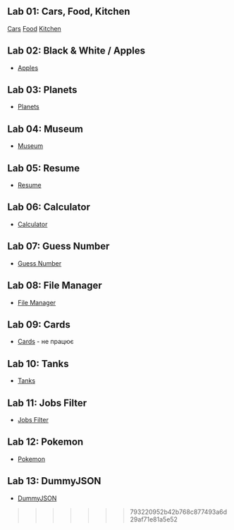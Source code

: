 ## Lab 01: Cars, Food, Kitchen

[Cars](https://html-preview.github.io/?url=https://github.com/ivan06ko/it_labs/blob/main/lab_01/lab_01/index.html)
[Food](https://html-preview.github.io/?url=https://github.com/ivan06ko/it_labs/blob/main/lab_01/lab_02/index.html)
[Kitchen](https://html-preview.github.io/?url=https://github.com/ivan06ko/it_labs/blob/main/lab_01/lab_03/index.html)

## Lab 02: Black & White / Apples
- [Apples](https://html-preview.github.io/?url=https://github.com/ivan06ko/it_labs/blob/main/lab_02/index.html)

## Lab 03: Planets
- [Planets](https://html-preview.github.io/?url=https://github.com/ivan06ko/it_labs/blob/main/lab_03/index.html)

## Lab 04: Museum
- [Museum](https://html-preview.github.io/?url=https://github.com/ivan06ko/it_labs/blob/main/lab_04/index.html)

## Lab 05: Resume
- [Resume](https://html-preview.github.io/?url=https://github.com/ivan06ko/it_labs/tree/main/lab_05)

## Lab 06: Calculator
- [Calculator](https://html-preview.github.io/?url=https://github.com/ivan06ko/it_labs/tree/main/lab_06)

## Lab 07: Guess Number
- [Guess Number](https://html-preview.github.io/?url=https://github.com/ivan06ko/it_labs/blob/main/lab_07/index.html)

## Lab 08: File Manager
- [File Manager](https://html-preview.github.io/?url=https://github.com/ivan06ko/it_labs/tree/main/lab_08)

## Lab 09: Cards
- [Cards](https://html-preview.github.io/?url=https://github.com/ivan06ko/it_labs/blob/main/lab_09/index.html) - не працює

## Lab 10: Tanks
- [Tanks](https://html-preview.github.io/?url=https://github.com/ivan06ko/it_labs/blob/main/lab_10/index.html)

## Lab 11: Jobs Filter
- [Jobs Filter](https://html-preview.github.io/?url=https://github.com/ivan06ko/it_labs/blob/main/lab_11/index.html)

## Lab 12: Pokemon
- [Pokemon](https://html-preview.github.io/?url=https://github.com/ivan06ko/it_labs/blob/main/lab_12/index.html)

## Lab 13: DummyJSON
- [DummyJSON](https://html-preview.github.io/?url=https://github.com/ivan06ko/it_labs/blob/main/lab_13/index.html)
>>>>>>> 793220952b42b768c877493a6d29af71e81a5e52
